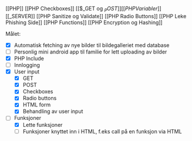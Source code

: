 [[PHP]]
[[PHP Checkboxes]]
[[$_GET og $_POST]]
[[PHP Variabler]]
[[$_SERVER]]
[[PHP Sanitize og Validate]]
[[PHP Radio Buttons]]
[[PHP Leke Phishing Side]]
[[PHP Functions]]
[[PHP Encryption og Hashing]]

Målet:
- [x] Automatisk fetching av nye bilder til bildegalleriet med database
- [ ] Personlig mini android app til familie for lett uploading av bilder
- [x] PHP Include
- [ ] Innlogging
- [x] User input
	- [x] GET
	- [x] POST
	- [x] Checkboxes
	- [x] Radio buttons
	- [x] HTML form
	- [x] Behandling av user input
- [ ] Funksjoner
	- [x] Lette funksjoner
	- [ ] Funksjoner knyttet inn i HTML, f.eks call på en funksjon via HTML